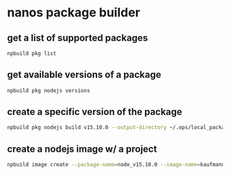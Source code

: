 # nanos package builder

## get a list of supported packages

```bash
npbuild pkg list
```

## get available versions of a package

```bash
npbuild pkg nodejs versions
```

## create a specific version of the package

```bash
npbuild pkg nodejs build v15.10.0 --output-directory ~/.ops/local_packages --install
```

## create a nodejs image w/ a project

```bash
npbuild image create --package-name=node_v15.10.0 --image-name=kaufmann-web --project-directory=./tests/node/front-end --output-directory ~/.ops/local_packages
```
